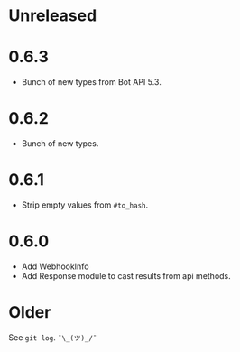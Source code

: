 # Unreleased

# 0.6.3

- Bunch of new types from Bot API 5.3.

# 0.6.2

- Bunch of new types.

# 0.6.1

- Strip empty values from `#to_hash`.

# 0.6.0

- Add WebhookInfo
- Add Response module to cast results from api methods.

# Older

See `git log`. `¯\_(ツ)_/¯`
